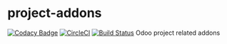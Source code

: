 # project-addons

[![Codacy Badge](https://api.codacy.com/project/badge/Grade/23a48b5617b849fdb8df146f375067f5)](https://app.codacy.com/app/joaoalf/project-addons?utm_source=github.com&utm_medium=referral&utm_content=savoirfairelinux/project-addons&utm_campaign=badger)
[![CircleCI](https://circleci.com/gh/savoirfairelinux/project-addons.svg?style=svg)](https://circleci.com/gh/savoirfairelinux/project-addons)
[![Build Status](https://travis-ci.com/savoirfairelinux/project-addons.svg?branch=11.0)](https://travis-ci.com/savoirfairelinux/project-addons)
Odoo project related addons
